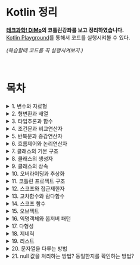 # Kotlin 정리
**[테크과학! DiMo](https://www.youtube.com/c/CHDiMo/featured)의 코틀린강좌를 보고 정리하였습니다.**   
[Kotlin Playground](https://play.kotlinlang.org/)를 통해서 코드를 실행시켜볼 수 있다.   
  
*(복습할때 코드를 꼭 실행시켜보자.)*

<br>

# 목차
<details>
<summary>1. 변수와 자료형</summary>
<div markdown='1'>

## 변수   

코틀린에서는 var과 val로 변수를 선언할 수 있다.   
- var : 일반적으로 통용되는 변수. 언제든지 읽기 쓰기가 가능하다.   
- val : 선언시에만 초기화 가능, 중간에 값을 변경할 수 없다.
<br>

값을 할당하는 것은 변수를 참조하여 사용하기 전까지만 해주면 된다.
<br>

kotlin은 **기본변수에서 null을 허용하지 않으며**, 또한 변수에 값을 할당하지 않은채로 사용하게 되면 컴파일을 막는다.    
의도치 않은 동작 및 NullPointException을 막아준다.   
<br>

Nullable 변수 : 자료형 뒤에 물음표를 붙이면 null을 허용하는 nullable 변수로 가용 가능하다.   
단, NullPointException이 발생할 수 있으므로 주의해서 사용해야한다.

## 자료형
기본자료형? 자바와의 호환을 위해서 거의 비슷하다.
- 정수형 : Byte Short Int Long   
- 실수형 : Float Double   
- 문자형 : Char   
- 논리형 : Boolean    
- 문자열 : String   

`Any : 어떤 자료형이든 상관 없다는 의미`
```kotlin
fun main() {
    val valVar:Int = 1
    var nullableVar: Int? = null;	//nullable
    // 정수형
    var intVar: Int = 123;
    var longVar: Long = 231231L;
    var binVar :Int = 0b101010;
    var hexVar = 0x123a;
    //실수형
    var doubleVar:Double = 123.1;
    var floatVar: Float = 123.1f;
    //문자
    var charVar = 'A';	//var charVar:Char = 'A';
    //논리
    var boolVar = true;
    //문자열
    var strVar1 = "hello world"
    var strVar2:String = """Hello"""	//줄바꿈 가능
}
```

---
</div>
</details>

<details>
<summary>2. 형변환과 배열</summary>
<div markdown="1">

## 형변환
형변환 : 하나의 변수에 지정된 자료형을 호환되는 다른 자료형으로 변경하는 기능   
toByte(), toShort(), toInt(), toLong(), toFloat(), toDouble(), toChar() 함수를 통해서 가능하다.

- 명시적 형변환 : 변환될 자료형을 개발자가 직접 지정하는것   

코틀린은 형변환시 발생할 수 있는 오류를 막기 위해 다른 언어에서 제공하는 암시적 형변환을 지원하지 않는다.


## 배열
Array클래스로 재공되는 기능임.
arrayOf를 통해서 배열 생성

`null을 가지는 빈 배열을 생성하고 싶을때는, arrayOfNulls<자료형>(size)를 통해서 생성한다.`

값을 할당 or 사용?  intArr[2]   
(*기존의 언어들의 배열과 같은 방식으로 사용 가능하다.*)

배열은 처음 선언했을때의 크기를 변경할 수 없다는 단점이 있지만, 한 번 선언해두면 다른 자료구조보다 빠른 입출력이 가능하다는 장점이 있다.

```kotlin
fun main() {
	//형변환
	var intVar:Int = 12345;
    var longVar:Long = intVar.toLong();
    
    //배열 선언
    var intArr = arrayOf(1,2,3,4,5);
    var nullArr = arrayOfNulls<Int>(5);
    
    intArr[2] = 8;
    println(intArr[2])
}
```

---
</div>
</details> 

<details>
<summary>3. 타입추론과 함수</summary>
<div markdown='1'>

## 타입추론
타입추론 : 변수나 함수들을 선언할 때나 연산이 이루어 질 때, 자료형을 코드에 명시하지 않아도 코틀린이 자동으로 자료형을 추론해주는 기능   

이는 변수가 선언될 때 할당된 값의 형태로 해당 변수가 어떤 자료형을 가지는지 추론이 가능하기 때문이다.

기본 자료형들도 선언시 값을 할당만 해준다면 대부분 자료형을 명시할 필요가 없다.

```kotlin
fun main(){
    var a = 1;
    var b = 1L;
    
    var c = 1.1;
    var d = 1.1f;
    
    var e = true;
    var f = 'A';
    var g = "string";
}

```

## 함수

코틀린에서 함수는 어디든지 둘수 있다.   
함수는 fun으로 시작해야한다.   
파라미터에 어떤 타입으로 받을지를 정하고, 괄호를 닫은 다음 반환할 자료형을 명시해야한다.
(반환값이 없으면 명시하지 않아도 괜찮다.)
<br>

단일표현식함수: 반환형의 타입추론이 가능하므로 반환형을 생략할 수 있다.
자료형이 결정된 변수라는 개념으로 접근하면 좋다.

```kotlin
fun main(){
    println(add(1,2,3))
}
/* 단일표현식 함수
fun add(a:Int,b:Int,c:Int) = a+b+c
*/
fun add(a:Int,b:Int,c:Int):Int{
    return a+b+c
}
```
---
</div>
</details>

<details>
<summary>4. 조건문과 비교연산자</summary>
<div markdown='1'>

## 조건문
1. if문과 else문 사용(다른 언어와 비슷함)
2. when (switch와 비슷)

```kotlin
when(a){   
    // 조건값들   
}  
``` 
**여러 조건들이 부합하게 된다면 먼저 부합하는 조건이 실행됨을 유의**

## 비교연산자
- 부등호(>, >=, <, <=)
- ==
- is, !is (자료형을 검사하는 연산자이다.)

```kotlin
fun main(){
	var a = 20;
    if(a is Int) println("Int")
    doWhen(1)
    doWhen("Hello")
    doWhen(3.14)
}
fun doWhen(a:Any){
    var result = when(a){
    	1 -> "Int"
        "Hello" -> "Str"
        else -> "else"
    }
    println(result)
}
```

</div>
</details>

<details>
<summary>5. 반복문과 증감연산자</summary>
<div markdown='1'>

## 반복문
1. 조건형 반복문 : **while**, **do..while**
2. 범위형 반복문 : **for**
    - for(i in 0..9) 증가값 = 1
    - for(i in 0..9 step 3)
    - for(i in 9 downTo 0)
    - for(i in 9 downTo 0 step 2)
    - for(i in ‘a’..’e’) 

## 증감연산자
증감연산자 : a++, ++a , a—, —a (전위연산자 후위연산자)   

---

</div>
</details>

<details>
<summary>6. 흐름제어와 논리연산자</summary>
<div markdown='1'>

## 흐름제어
1. return 함수를 종료하고 값을 반환하는 역할을 하고있다.
2. break, continue — 기존 언어의 break, continue와 같은역할

\+ 코틀린에서 추가된 기능 label   
`**@loop** , **break@loop**`   
- 기존의 언어에서는 2중 for문을 나오기 위해서는 두 조건이 필요했지만 label을 통해서 지정한 loop를 break한다.
```kotlin
fun main(){
    loop@for(i in 1..10){
        for(j in 1..10){
            if(i==1 && j==3) break@loop
        	println("i: $i, j: $j")
        }
    }
}
```

## 논리연산자

논리연산자 : && , || , !  —> 기존 언어와 같은 역할

---
</div>
</details>

<details>
<summary>7. 클래스의 기본 구조</summary>
<div markdown='1'>

## 클래스
클래스는 값과 그 값을 사용하는 기능들을 묶어 놓은것이다.   
클래스는 고유의 특징값인 속성, 기능의 구현인 함수로 이루어져 있다.   
클래스는 인스턴스를 만드는 틀이라는 것을 이해해야한다.   
> 인스턴스 : 클래스를 통해서 만들어낸, 서로 다른 속성의 객체를 지칭하는 용어

코틀린은 객체지향언어를 기반으로 함수형 언어의 장점을 흡수한 실용적인 언어이다.

```kotlin
fun main(){
	var a = Person("박보영",1990)
    var b = Person("전정국",1997)
    var c = Person("장원영",2004)
    
    a.introduce()
}

class Person(var name:String, val birthYear:Int){
    fun introduce(){
        println("안녕하세요. ${birthYear}년생 ${name}입니다.") 
    }
}
```
---

</div>
</details>

<details>
<summary>8. 클래스의 생성자</summary>
<div markdown='1'>

## 클래스의 생성자
생성자 : 새로운 인스턴스를 만들기 위해서 호출하는 특수한 함수
1. 인스턴스의 속성을 초기화
2. 인스턴스 생성시 구문을 수행   

```kotlin
/*클래스의 속성도 선언하는 동시에 생성자 역시 선언하는 방법이다.*/
class Person(var name:String, val birthYear:Int) 
```   
init함수를 통해서 이를 수행할 수 있다.

<br>

클래스를 만들때 생성하는 기본 생성자 외에 보조생성자라는 것을 통해 속성에 기본값을 정해줄 수 있다.   
* 보조생성자 : 기본 생성자와 다른 형태의 생성자를 제공하여 인스턴스 생성시 편의를 제공하거나, 추가적인 구문을 수행하는 기능을 수행한다.

보조생성자를 사용하기 위해서 construct를 사용한다.   
construct를 사용할 때, 반드시 기본 생성자를 통해 속성을 초기화 해줘야 한다.   
```kotlin
    //기본생성자를 호출할 수 있다.
    construct():this(...)  
```
```kotlin
fun main(){
	var a = Person("박보영",1990)
    var b = Person("전정국",1997)
    var c = Person("장원영",2004)
    
    var d = Person("차은우")
    var e = Person("류수정")
}

class Person(var name:String, val birthYear:Int){
    init{
        println("안녕하세요. ${this.birthYear}년생 ${this.name}입니다.") 
    }
    constructor(name:String):this(name,1997){
        println("보조 생성자가 사용되었습니다.")
    }
}
```
---

</div>
</details>

<details>
<summary>9. 클래스의 상속</summary>
<div markdown='1'>

## 클래스의 상속

### 상속이 필요한 경우
1. 기존 클래스를 확장해서 새로운 속성이나 함수를 가진 클래스를 만들어야 할 떄
2. 여러개의 클래스를 만들었는데, 공통적인 기능을 가진 것을 뽑아 코드관리를 쉽게 하고싶을 때

- SuperClass = 상속을 하는 쪽
- SubClass = 상속을 받는 쪽

`코틀린에서 상속 금지가 기본값이다. 상속을 하기위해서는 클래스를 open상태로 만들어주어야한다.`
- open은 클래스가 상속을 받을 수 있도록, 클래스 선언시 붙여줄 수 있는 키워드이다.
 
### 상속에 대한 2가지 규칙
1. 서브클래스는 수퍼클래스에 존재하는 속성과 같은이름의 속성을 가질 수 없다.
2. 서브클래스가 생성될때는 반드시 수퍼클래스의 생성자까지 호출해야한다.
   
```kotlin
fun main(){
	var a = Animal("별이",5,"개")
    var b = Dog("별이",5)
    var c = Cat("냥",5)
	
    a.introduce();
    b.introduce();
    b.bark();
    c.introduce();
    c.meow();
}

open class Animal(var name:String, var age:Int,var type:String){
	fun introduce(){
        println("저는 ${type} ${name}이고, ${age}살 입니다.")
    }
}
class Dog (name: String, age:Int):Animal(name,age,"개")
{
	fun bark(){
        println("멍멍");
    }
}
class Cat(name: String, age:Int):Animal(name,age,"고양이")
{
	fun meow(){
        println("냥냥");
    }
}

```
---

</div>
</details>

<details>
<summary>10. 오버라이딩과 추상화</summary>
<div markdown='1'>

## 오버라이딩
오버라이딩을 통해서 상속관계에 있을 때 같은 이름과 형태로 된 함수의 내용을 다시 구현할 수 있다.

서브클래스에서는 수퍼클래스의 함수를 재구현하는 것이 불가능하다.
하지만 수퍼클래스에서 함수에 open 키워드가 붙어있다면 재구현이 허용된다.

서브클래스에서 override를 붙여서 재구현 하면 된다.
```kotlin
fun main(){
    var a = Animal()
    var t = Tiger()
    a.eat()
    t.eat()
}
open class Animal{
    open fun eat(){
        println("음식을 먹습니다.")
    }
}
class Tiger :Animal(){
    override fun eat(){
        println("고기를 먹습니다.")
    }
}
```
> 수퍼클래스에서 구현이 끝난 함수를 서브클래스에서 오버라이딩을 통해 재구현 하는 경우

## 추상화
오버라이딩과 다르게 수퍼클래스에서는 함수의 구체적인 구현은 없고, 단지 Animal의 모든 서브클래스는 eat이라는 함수가 반드시 있어야한다는 점만 명시하여 각 서브클래스가 비어있는 함수의 내용을 필요에 따라 구현하도록 하려면 추상화라는 개념이 필요하다.   

추상화 : 선언부만 있고 기능이 구현되지 않은 추상함수, 추상함수를 포함하는 추상클래스라는 개념이 있어한다.

추상클래스를 만들기 위해서는 class앞에 abstract를 붙여준다. 
추상함수에도 abstract를 붙여주고 함수의 내용은 작성하지 않는다.

#### 추상화 방법 **1. 추상클래스**
추상클래스는 미완성 클래스이므로 단독으로는 인스턴스를 만들 수 없다.
따라서 반드시 서브클래스에서 상속을 받아 abstract 표시가 된 함수들을 구현해줘야 한다
```kotlin
fun main(){
    var r = Rabbit()
    r.sniff()
    r.eat()
}

abstract class Animal{
    abstract fun eat();
    fun sniff(){
        println("킁킁")
    }
}
class Rabbit:Animal(){
    override fun eat(){
        println("당근을 먹습니다.")
    }
}
```
#### 추상화 방법 **2. 인터페이스**   
인터페이스 : 속성 추상함수 일반함수 모두를 가질 수 있다.   

인터페이스는 생성자를 가질수는 없으며 인터페이스에서 구현부가 있는 함수는 open함수로 간주, 구현부가 없는 함수는 abstract함수로 간주 별도의 키워드가 없어도 서브클래스에서 구현 및 재정의가 가능하다.

그리고 하나의 서브클래스에서 여러개의 인터페이스를 상속받을 수 있으므로 좀 더 유연한 설계가 가능하다.

> **주의**   
여러개의 인터페이스에서 같은 이름과 형태를 가진 함수를 구현하고 있다면 서브클래스에서는 혼선이 일어나지 않도록 반드시 override를 명시해서 재구현해주어야 합니다.
```kotlin
fun main(){
    var d = Dog()
    d.run()
    d.eat()
}

interface Runner{
 	fun run()   
}
interface Eater{
    fun eat(){
        println("음식을 먹습니다.")
    }
}
class Dog: Runner,Eater{
    override fun run(){
        println("우다다다 달립니다.")
    }
    override fun eat(){
        println("허겁지겁 먹습니다.")
    }
}
```
---

</div>
</details>

<details>
<summary>11. 코틀린 프로젝트 구조</summary>
<div markdown='1'>
패키지명만으로도 패키지를 다르게 설정하는 것이 가능하다.   
(디렉토리의 구조가 패키지명이 되었던 자바와는 다르게 같은 디렉토리에 있어도 패키지명만 다르면 다른 패키지로 생각한다.)

---

</div>
</details>

<details>
<summary>12. 스코프와 접근제한자</summary>
<div markdown='1'>

## Scope
Scope : 언어차원에서  변수나 함수, 클래스 같은 멤버들을 서로 공유하여 사용할 수 있는 범위를 지정해둔 단위이다.   
패키지 내부, 클래스 내부, 함수 내부 등등이 있다.

1. 스코프 외부에서는 스코프 내부의 멤버를 참조연산자를 통해서만 참조 가능하다.
2. 동일스코프 내에서는 멤버를 공유할 수 있다.
3. 하위 스코프에서는 상위스코프의 멤버를 재정의 할 수 있다.

 `스코프의 같은 레벨에서는 같은 이름의 멤버를 만들어서는 안된다.`   
`스코프 외부에서 스코프 내부로 접근하려면 참조연산자를 사용해야한다.`
## 접근제한자
접근제한자 : 스코프 외부에서 스코프 내부에 접근할 때, 그 권한을 개발자가 제어할 수 있는 기능

~~~
- public    
- internal    
- private    
- protected
~~~

- 패키지 스코프
  1. public (기본값) : 어떤 패키지에서도 접근 가능
  2. internal : 같은 모듈 내에서만 접근 가능
  3. private : 같은 파일내에서만 접근가능 
  4. protected : 사용하지 않는다.

- 클래스 스코프
  1. public (기본값) : 클래스외부에서 늘 접근 가능
  2. private : 클래스 내부에서만 접근가능 
  3. protected : 클래스 자신과 상속받은 클래스에서 접근 가능
  4. internal : 사용하지 않음

```kotlin
var a ="패키지 스코프"

class B{
    var a = "클래스 스코프"
    fun print(){
        println(a)
    }
}
fun main(){
    var a = "함수 스코프"
    println(a)
    B().print()
} 
```
---
</div>
</details>

<details>
<summary>13. 고차함수와 람다함수</summary>
<div markdown='1'>

## 고차함수
**고차함수** :  함수를 마치 클래스에서 만들어낸 인스턴스처럼 취급하는 방법   
함수를 패러미터로 넘겨줄수도 있으며 결과값으로 반환받을수도 있는 방법   
코틀린에서는 모든 함수를 고차함수로 사용가능하다. 

~~~kotlin
function: (String) -> Unit(Unit은 반환형이 없다는 것을 의미) 
// 이러한 형태의 함수는 다 파라미터로 받을 수 있게됨
~~~

**::** -> 일반함수를 고차함수로 변경해주는 연산자

## 람다함수
**람다함수** : 그 자체가 고차함수임 따라서 별도의 연산자 없이도 변수에 담을 수 있다.


**고차함수와 람다함수를 사용하면 함수를 일종의 변수로 사용할 수 있다는 편의성도 있고, 컬렉션의 조작이나 스코프 함수의 사용에도 도움이 된다.**

```kotlin
fun main(){
	b(::a)
    val c: (String)->Unit = {str -> println("$str 람다함수")}
    //val c: {str:String -> println("$str 람다함수")}
    b(c)
} 
fun a(str:String){
    println("$str 함수 a")
}
fun b(function: (String)->Unit){
    function("b가 호출한")
}
```

---
</div>
</details>

<details>
<summary>14. 스코프 함수</summary>
<div markdown='1'>

## 스코프 함수
**스코프 함수** : 람다함수를 활용한 특별한 함수   
함수형 언어의 특징을 좀 더 편리하게 사용할 수 있도록 기본 제공하는 함수이다.    
인스턴스의 속성이나 함수를 좀 더 깔끔하게 불러 쓸 수 있다.

1. 람다함수도 여러 구문의 사용이 가능    
   람다함수가 여러줄일 경우 마지막 구문의 결과값이 반환된다. 
2. 람다함수에 패러미터가 없다면 실행할 구문들만 나열하면 된다.
3. 패러미터가 하나뿐이라면 it 사용    
   패러미터가 여러개라면 패러미터의 이름을 일일히 써야한다.    
   패러미터가 단 하나라면 it이라는 키워드로 대체해서 사용할 수 있다.

스코프함수에는  apply, run, with, also, let가 있다. 
- apply : 인스턴스를 생성한 후  변수에 담기전에 초기화과정을 수행할 때 많이 사용함   
main 함수와 별도의 scope에서 인스턴스의 변수와 함수를 조작함으로 코드가 깔끔해진다는 장점이 있다.
- run : apply처럼 run스코프 안에서 참조연산자를 사용하지 않아도 된다는 점은 같지만 일반 람다함수처럼 인스턴스 대신에 결과값을 반환한다는 점이 차이점   
따라서 인스턴스가 이미 만들어진 후에 인스턴스의 함수나 속성을 scope내에서  사용해야할 때 유용하다.
- with : run과 동일한 기능을 가지지만, 단지 인스턴스를 참조연산자 대신 패러미터로 받는다는 차이뿐
- also/let : 처리가 끝나면 인스턴스를 반환 (apply/ also)    
처리가 끝나면 최종값을 반환(run/ let)   
apply와 run이 인스턴스의 변수와 함수를 사용할 수 있었다면, also,let 은 마치 패러미터로 인스턴스를 넘긴것처럼 it을 통해서 인스턴스를 사용할 수 있다.
> **왜 패러미터를 통해서 인스턴스를 사용하는 귀찮은 과정을 거치는가?**
`이는 같은 이름의 변수나 함수가 scope 바깥에 중복되어있는경우 혼란을 방지하기 위해서`


```kotlin
fun main(){
    var price = 5000
	var a = Book("코틀린",10000).apply{
    	name = "[초특가]"+name
    	discount()
    }
    /* price가 5000원으로 출력되게 된다.
    why? run함수가 인스턴스 내의 price속성보다 run 이 속해있는 main함수의 price변수를 우선시하고 있기 때문이다.*/
    a.run{
        println("상품명: ${name}, 가격:${price}원")
    }
   a.let{
        println("상품명: ${it.name}, 가격:${it.price}원")
    }
	println(a.price)
} 
class Book(var name :String,var price:Int){
    fun discount(){
        price -= 2000
    }
}
```
---
</div>
</details>

<details>
<summary>15. 오브젝트</summary>
<div markdown='1'>

## 오브젝트
클래스는 단지 인스턴스 객체를 만들기 위한 틀이므로 내부에있는 속성이나 함수를 사용하려면 생성자를 통해 실체가 되는 인스턴스 객체를 만들어야했다.    
공통적인 속성과 함수를 사용해야하는 코드에서는 굳이 클래스를 쓸 필요없이 object를 사용하는 것.   
Singleton Pattern을 언어 차원에서 지원해주는 것이다.
```kotlin
// 인스턴스를 생성하지 않고 그 자체로 객체이기 때문에 생성자는 사용하지 않는다.  
object name {

} 
```

```kotlin
fun main(){
    println(Counter.count)
    
    Counter.countUp()
    Counter.countUp()

    println(Counter.count)
    Counter.clear()
    
    println(Counter.count)
}
object Counter{
    var count = 0;
    fun countUp(){
        count++;
    }
	fun clear(){
        count = 0
    }
}
```

object로 선언된 객체는 최초 사용시 자동으로 생성되며 이후에는 코드 전체에서 공용으로 사용될 수 있으므로 프로그램이 종료되기 전까지 공통적으로 사용할 내용들을 묶어 만드는 것이 좋다.

기존 클래스안에도 object를 만들 수 있다.    
`Companion Object`   
인스턴스가 사용할 공용 속성 및 함수를 이를 사용한다.
이는 기존의 언어가 가진 static 멤버와 비슷한 느낌이다.

```kotlin
fun main(){
	var a = FoodPoll("짬뽕")
    var b = FoodPoll("짜장")
	
    a.vote()
    a.vote()
    
    b.vote()
    b.vote()
    b.vote()
    
    println("${a.name} : ${a.count}")
	println("${b.name} : ${b.count}")
	println("통계 : ${FoodPoll.total}")

}
class FoodPoll(val name: String){
    companion object {
        var total = 0
    }
    var count =0;
    fun vote(){
        total++;
        count++
    }
}
```
---
</div>
</details>

<details>
<summary>16. 익명객체와 옵저버 패턴</summary>
<div markdown='1'>

## 옵저버패턴
**옵저버패턴** : 이벤트가 일어나는것을 감시하는 감시자의 역할을 만든다고 하는것

```kotlin
fun main(){
    EventPrinter().start()
}
interface EventListener{
    fun onEvent(count: Int)
}

class Counter(var listener:EventListener){
    fun count(){
        for(i in 1..100){
            if(i%5==0) listener.onEvent(i)
        }
    }
}
class EventPrinter:EventListener {
    override fun onEvent(count:Int){
        print("${count}-")
    }
    fun start(){
        val counter = Counter(this)
        counter.count()
    }
}
```
여기서 EventPrinter가 EventListener를 상속받아 구현하지 않고 임시로 만든 별도의 EventListener 객체를 대신 넘겨줄수도 있다.

이것을 <u>이름이 없는 객체</u>라고 해서 **익명객체**라고 한다.   
`object: …` 해서 object가 상속받도록 하고 상속받은 함수를 override해서 구현하면 된다.   
이렇게 만들면 인터페이스를 구현한 객체를 코드 중간에도 즉시 생성해서 사용할 수 있다.
```kotlin
fun main(){
    EventPrinter().start()
}
interface EventListener{
    fun onEvent(count: Int)
}

class Counter(var listener:EventListener){
    fun count(){
        for(i in 1..100){
            if(i%5==0) listener.onEvent(i)
        }
    }
}
class EventPrinter {
    fun start(){
        val counter = Counter(object:EventListener{
            override fun onEvent(count:Int){
                print("${count}-")
            }
        })
        counter.count()
    }
}
```

---
</div>
</details>

<details>
<summary>17. 다형성</summary>
<div markdown='1'>

## 다형성
코틀린 내부에서 생각해보자 -> **Drink** 라는 수퍼클래스를 **Cola**라는 서브클래스가 상속받았다고 해보자.   
여기서 **Cola**의 공간에는 **Drink**의 객체 공간에 *Cola*의 추가 공간이 생기는 것이다.   
따라서 **Drink** 기능을 사용하는 변수에 저장되면 **Drink**의 기능은 할 수 있지만, **Cola**의 기능은 하지 못한다.   
하지만 **Cola** 기능을 사용하는 변수에 저장되면 모든 기능을 사용할 수 있다.

- Up-casting 는 상위 자료형에 하위 자료형을 담는 것이다.
- Down-casting : 특별한 캐스팅 연산자가 필요하다.
   - as, is 연산자 : as는 변환시켜주는 연산자, is는 자료형에 호환되는지를 확인한 뒤 변환해주는 연산자이다.

```kotlin
fun main(){
    var a = Drink()
    a.drink()
    var b:Drink = Cola()
    b.drink()
    //이 상태에서 b.washDishes()를 호출하면 참조할 수 없다는 에러 발생
    //Down casting을 해야한다.
    if(b is Cola){	//is는 조건문 안에서만 잠시 다운캐스팅 된다
        b.washDishes()
    }
    var c = b as Cola
    c.washDishes()
    
    // 반환값 뿐만 아니라 변수 자체도 다운캐스팅된다
    b.washDishes()
}
open class Drink{
    var name ="음료"
    
    open fun drink(){
        println("${name}을 마십니다.")
    }
}
class Cola :Drink(){
    var type = "콜라"
    override fun drink(){
        println("${name}중에 ${type}을 마십니다.")
    }
    fun washDishes(){
        println("${type}를 설거지를 합니다.");
    }
}
```
---
</div>
</details>

<details>
<summary>18. 제네릭</summary>
<div markdown='1'>

## 제네릭
**제네릭** : 클래스나 함수에서 사용하는 자료형을 외부에서 지정할 수 있는 기능    
함수나 클래스를 선언할때 고정적인 자료형 대신 실제 자료형으로 대체되는 타입 패러미터를 받아서 사용하는 기능이다.

따라서 캐스팅연산 없이도 자료형을 그대로 사용할 수 있다.

Type의 이니셜인 T를 사용    
제네릭을 특정한 수퍼클래스를 상속받은 클래스 타입으로만 제한하려면 
`<T:SuperClass> ` 

#### 이렇게 선언된 제네릭은 어떻게 사용?   
제네릭을 사용하면 **캐스팅을 방지**하므로 성능을 높일 수 있다.

```kotlin
fun main(){
    // 타입 패러미터를 수동으로 전달할 수도 있지만
    // 생성자의 패러미터를 통해서 A라는것을 유추 가능. 생략해도 괜찮다.
    UsingGeneric(A()).doShouting()
    UsingGeneric(B()).doShouting()
    UsingGeneric(C()).doShouting()
    
    doShouting(B())
}
// 함수에도 사용이 가능하다.
fun <T:A>doShouting(t:T){
    t.shout();
}
open class A{
    open fun shout(){
        println("A가 소리칩니다.")
    }
}

class B:A(){
    override fun shout(){
        println("B가 소리칩니다.")
    }
}
class C:A(){
    override fun shout(){
        println("C가 소리칩니다.")
    }
}
class UsingGeneric<T:A> (val t:T){
    fun doShouting(){
        t.shout();
    }
}
```
---
</div>
</details>

<details>
<summary>19. 리스트</summary>
<div markdown='1'>

## 리스트 
- `List<out T>` : 생성시에 넣은 객체를 대체, 추가, 삭제할 수 없음
- `MutableList<T>` : 생성시에 넣은 객체를 대체, 추가, 삭제할 수 있음

생성은 listOf, mutableListOf 를 사용한다.   
mutableList에서는 shuffle이나 sort도 제공한다.   
list[인덱스] = 데이터도 가능하다.(배열과 같이 사용 가능)

```kotlin
fun main(){
    val a = listOf("사과", "딸기","배")
    println(a[1])
    
    for(fruit in a){
        print("${fruit} ")
    }
    println()
    
    val b = mutableListOf(6,3,1)
    println(b)
    
    b.add(4)
    println(b)
    
    b.add(2,8)
    println(b)
    
    b.removeAt(1)
    println(b)
    
    b.shuffle()
    println(b)
    
    b.sort()
    println(b)
    
}
```
---
</div>
</details>

<details>
<summary>20. 문자열을 다루는 방법</summary>
<div markdown='1'>

*(직접 실행시켜보자)*
#### **1. toLowerCase, toUpperCase, split, joinToString, substring**
```kotlin
fun main(){
    val test1 = "Test.Kotlin.String"
    
    println(test1.length)
    
    println(test1.toLowerCase())
    println(test1.toUpperCase())
    
    val test2 = test1.split(".")
    println(test2)
    
    println(test2.joinToString())
    println(test2.joinToString("-"))
    
    println(test1.substring(5..10))
}
```
#### **2. isNullOrEmpty, isNullOrBlank**
```kotlin
fun main(){
	val nullString: String? = null
    val emptyString = ""
    val blankString = " "
	val normalString = "A"
    
    println(nullString.isNullOrEmpty())
	println(emptyString.isNullOrEmpty())
	println(blankString.isNullOrEmpty())
	println(normalString.isNullOrEmpty())
	
    println()
    println(nullString.isNullOrBlank())
	println(emptyString.isNullOrBlank())
	println(blankString.isNullOrBlank())
	println(normalString.isNullOrBlank())    
}
```
#### **3. startsWith, endsWith, contains**
```kotlin
fun main(){
    var test3 = "kotlin.kt"
    var test4 = "java.java"
    
    println(test3.startsWith("java"))
	println(test4.startsWith("java"))

    println(test3.endsWith(".kt"))
	println(test4.endsWith(".kt"))

    println(test3.contains("lin"))
	println(test4.contains("lin"))
}
```
---
</div>
</details>

<details>
<summary>21. null 값을 처리하는 방법? 동일한지를 확인하는 방법?</summary>
<div markdown='1'>

## null값 처리하는 방법
꼭 if문으로 해야하는 것은 아니다.

1. `?.`null safe operator : 참조연산자를 실행하기전에 먼저 객체가 null인지 확인부터 하고 객체가 null이라면 뒤따라 오는 구문을 실행하지 않는다
2. `?:` elvis operator : 객체가 null이 아니라면 그대로 사용하지만 null이라면 연산자 우측의 객체로 대체되는 연산자 
3. `!!.` non-null assertion operator : 참조연산자를 사용할때, null여부를 컴파일시 확인하지 않도록 하여 런타임시 null point exception이 나도록 의도적으로 방치하는 연산자

> null safe 연산자는 스코프함수와 사용하면 더욱 편리하다

```kotlin
fun main(){
    var a: String? = null
    
    println(a?.toUpperCase())
    println(a?:”default”.toUpperCase())
    println(a!!.toUpperCase())
}

 fun main(){
    var a: String? = null 	//var a:String? = "kotlin EXAM"
    a?.run{
        println(toUpperCase())
        println(toLowerCase())
    }
}
```
## 동일성

- **내용의 동일성** : 메모리상에 서로 다르게 할당되어있어도 그 내용이 같다면 같다고 판단   
`a == b`
- **객체의 동일성** : 메모리 상에 서로 같은 객체를 가리키고 있을 때 같다고 판단   
`a === b`

```kotlin
fun main(){
    var a = Product("콜라",1000)
    var b = Product("콜라",1000)
    var c = a
    var d = Product("사이다",1000)

    println(a==b)
    println(a===b)
    
    println(a==c)
    println(a===c)
    
    println(a==d)
    println(a===d)
}
class Product(val name: String,val price:Int){
    override fun equals(other:Any?):Boolean{
        if(other is Product){
            return other.name == name && other.price == price
        }else {
            return false;
        }
    }
}
```
---
</div>
</details>